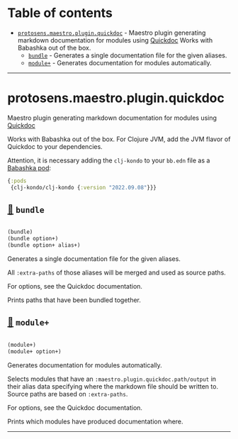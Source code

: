 # Table of contents
-  [`protosens.maestro.plugin.quickdoc`](#protosens.maestro.plugin.quickdoc)  - Maestro plugin generating markdown documentation for modules using [Quickdoc](https://github.com/borkdude/quickdoc) Works with Babashka out of the box.
    -  [`bundle`](#protosens.maestro.plugin.quickdoc/bundle) - Generates a single documentation file for the given aliases.
    -  [`module+`](#protosens.maestro.plugin.quickdoc/module+) - Generates documentation for modules automatically.

-----
# <a name="protosens.maestro.plugin.quickdoc">protosens.maestro.plugin.quickdoc</a>


Maestro plugin generating markdown documentation for modules using [Quickdoc](https://github.com/borkdude/quickdoc)

   Works with Babashka out of the box. For Clojure JVM, add the JVM flavor of Quickdoc to your dependencies.

   Attention, it is necessary adding the `clj-kondo` to your `bb.edn` file as a [Babashka pod](https://github.com/babashka/pods):

   ```clojure
   {:pods
    {clj-kondo/clj-kondo {:version "2022.09.08"}}}
   ```




## <a name="protosens.maestro.plugin.quickdoc/bundle">[:page_facing_up:](https://github.com/protosens/monorepo.cljc/blob/develop/module/maestro.plugin.quickdoc/src/main/clj/protosens/maestro/plugin/quickdoc.clj#L36-L69) `bundle`</a>
``` clojure

(bundle)
(bundle option+)
(bundle option+ alias+)
```


Generates a single documentation file for the given aliases.

   All `:extra-paths` of those aliases will be merged and used as source paths.

   For options, see the Quickdoc documentation.
  
   Prints paths that have been bundled together.

## <a name="protosens.maestro.plugin.quickdoc/module+">[:page_facing_up:](https://github.com/protosens/monorepo.cljc/blob/develop/module/maestro.plugin.quickdoc/src/main/clj/protosens/maestro/plugin/quickdoc.clj#L73-L114) `module+`</a>
``` clojure

(module+)
(module+ option+)
```


Generates documentation for modules automatically.

   Selects modules that have an `:maestro.plugin.quickdoc.path/output` in their alias data specifying
   where the markdown file should be written to. Source paths are based on `:extra-paths`.

   For options, see the Quickdoc documentation.
   
   Prints which modules have produced documentation where.

-----
